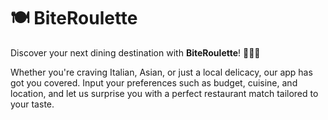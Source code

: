 # 🍽️ BiteRoulette

Discover your next dining destination with **BiteRoulette**! 🍔🍣🍝

Whether you're craving Italian, Asian, or just a local delicacy, our app has got you covered. Input your preferences such as budget, cuisine, and location, and let us surprise you with a perfect restaurant match tailored to your taste. 

